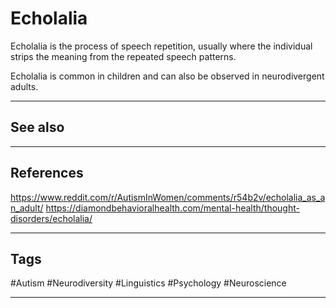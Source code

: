 # Echolalia

Echolalia is the process of speech repetition, usually where the individual strips the meaning from the repeated speech patterns.

Echolalia is common in children and can also be observed in neurodivergent adults.

---
## See also

---
## References

https://www.reddit.com/r/AutismInWomen/comments/r54b2v/echolalia_as_an_adult/
https://diamondbehavioralhealth.com/mental-health/thought-disorders/echolalia/

---
## Tags

#Autism #Neurodiversity #Linguistics #Psychology #Neuroscience 

---

